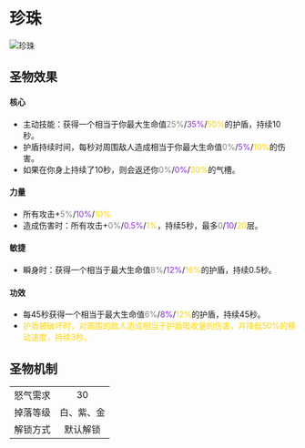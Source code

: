 # 珍珠

![珍珠](珍珠.png)

## 圣物效果

#### **核心**  

- 主动技能：获得一个相当于你最大生命值<font color=gray>25%</font>/<font color=BlueViolet>35%</font>/<font color=gold>50%</font>的护盾，持续10秒。
- 护盾持续时间，每秒对周围敌人造成相当于你最大生命值<font color=gray>0%</font>/<font color=BlueViolet>5%</font>/<font color=gold>10%</font>的伤害。
- 如果在你身上持续了10秒，则会返还你<font color=gray>0%</font>/<font color=BlueViolet>0%</font>/<font color=gold>30%</font>的气槽。

#### **力量** 

- 所有攻击+<font color=gray>5%</font>/<font color=BlueViolet>10%</font>/<font color=gold>10%</font>
- 造成伤害时：所有攻击+<font color=gray>0%</font>/<font color=BlueViolet>0.5%</font>/<font color=gold>1%</font>，持续5秒，最多<font color=gray>0</font>/<font color=BlueViolet>10</font>/<font color=gold>20</font>层。

#### **敏捷**

- 瞬身时：获得一个相当于最大生命值<font color=gray>8%</font>/<font color=BlueViolet>12%</font>/<font color=gold>16%</font>的护盾，持续0.5秒。

#### **功效**

- 每45秒获得一个相当于最大生命值<font color=gray>6%</font>/<font color=BlueViolet>8%</font>/<font color=gold>12%</font>的护盾，持续45秒。
- <font color=gold> 护盾被破坏时，对周围的敌人造成相当于护盾吸收量的伤害，并降低50%的移动速度，持续3秒。</font>

## 圣物机制
|||
| :----: | :----: |
|怒气需求|30|
|掉落等级|白、紫、金|
|解锁方式|默认解锁|

